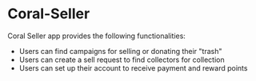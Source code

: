 # Coral-Seller

Coral Seller app provides the following functionalities:
- Users can find campaigns for selling or donating their "trash"
- Users can create a sell request to find collectors for collection
- Users can set up their account to receive payment and reward points
